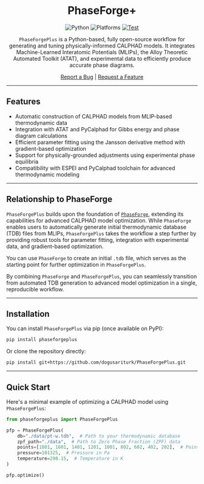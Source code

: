 <div align="center">

# PhaseForge+

![Python](https://img.shields.io/badge/python-3.11-blue)
![Platforms](https://img.shields.io/badge/platform-linux%20%7C%20macos%20%7C%20windows-lightgrey)
[![Test](https://github.com/dogusariturk/PhaseForgePlus/actions/workflows/tests.yml/badge.svg)](https://github.com/dogusariturk/PhaseForgePlus/actions/workflows/tests.yml)

`PhaseForgePlus` is a Python-based, fully open-source workflow for generating and tuning physically-informed CALPHAD models. It integrates Machine-Learned Interatomic Potentials (MLIPs), the Alloy Theoretic Automated Toolkit (ATAT), and experimental data to efficiently produce accurate phase diagrams.

<p>
  <a href="https://github.com/dogusariturk/PhaseForgePlus/issues/new?labels=bug">Report a Bug</a> |
  <a href="https://github.com/dogusariturk/PhaseForgePlus/issues/new?labels=enhancement">Request a Feature</a>
</p>

</div>

---

## Features

* Automatic construction of CALPHAD models from MLIP-based thermodynamic data
* Integration with ATAT and PyCalphad for Gibbs energy and phase diagram calculations
* Efficient parameter fitting using the Jansson derivative method with gradient-based optimization
* Support for physically-grounded adjustments using experimental phase equilibria
* Compatibility with ESPEI and PyCalphad toolchain for advanced thermodynamic modeling

---

## Relationship to PhaseForge

`PhaseForgePlus` builds upon the foundation of [`PhaseForge`](https://github.com/dogusariturk/PhaseForge), extending its capabilities for advanced CALPHAD model optimization. While `PhaseForge` enables users to automatically generate initial thermodynamic database (TDB) files from MLIPs, `PhaseForgePlus` takes the workflow a step further by providing robust tools for parameter fitting, integration with experimental data, and gradient-based optimization.

You can use `PhaseForge` to create an initial `.tdb` file, which serves as the starting point for further optimization in `PhaseForgePlus`.

By combining `PhaseForge` and `PhaseForgePlus`, you can seamlessly transition from automated TDB generation to advanced model optimization in a single, reproducible workflow.

---

## Installation

You can install `PhaseForgePlus` via pip (once available on PyPI):

```sh
pip install phaseforgeplus
```

Or clone the repository directly:

```sh
pip install git+https://github.com/dogusariturk/PhaseForgePlus.git
```

---

## Quick Start

Here's a minimal example of optimizing a CALPHAD model using `PhaseForgePlus`:

```python
from phaseforgeplus import PhaseForgePlus

pfp = PhaseForgePlus(
    db="./data/pt-w.tdb",  # Path to your thermodynamic database
    zpf_path="./data",  # Path to Zero Phase Fraction (ZPF) data
    points=[1801, 1601, 1401, 1201, 1001, 802, 602, 402, 202],  # Points for optimization
    pressure=101325,  # Pressure in Pa
    temperature=298.15,  # Temperature in K
)

pfp.optimize()
```
